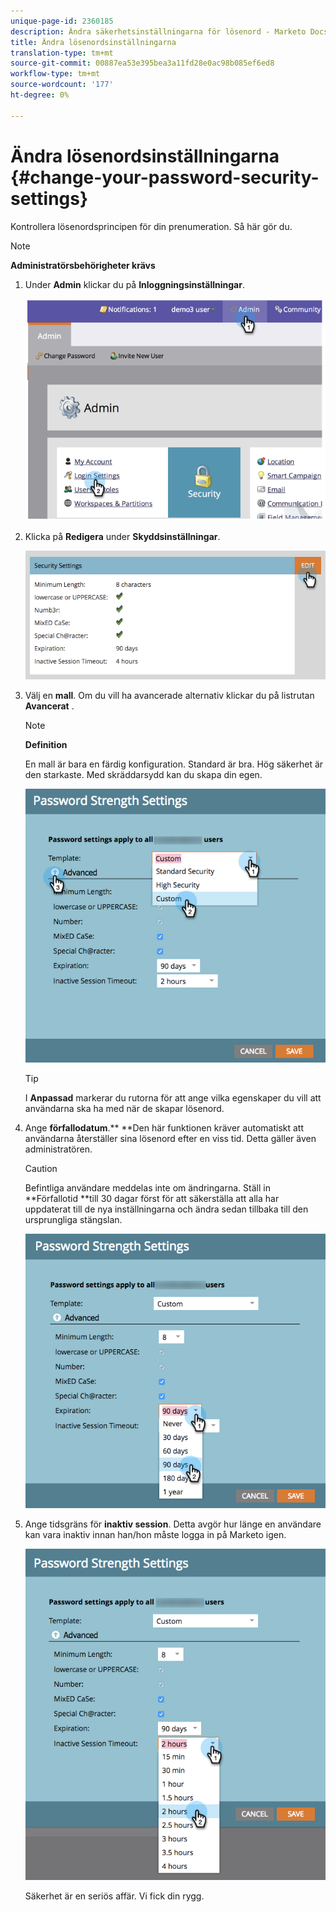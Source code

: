 ```yaml
---
unique-page-id: 2360185
description: Ändra säkerhetsinställningarna för lösenord - Marketo Docs - Produktdokumentation
title: Ändra lösenordsinställningarna
translation-type: tm+mt
source-git-commit: 00887ea53e395bea3a11fd28e0ac98b085ef6ed8
workflow-type: tm+mt
source-wordcount: '177'
ht-degree: 0%

---
```



# Ändra lösenordsinställningarna {#change-your-password-security-settings}

Kontrollera lösenordsprincipen för din prenumeration. Så här gör du.

>[!NOTE]
>
>**Administratörsbehörigheter krävs**

1. Under **Admin** klickar du på **Inloggningsinställningar**.

   ![](assets/image2014-9-16-12-3a41-3a40.png)

1. Klicka på **Redigera** under **Skyddsinställningar**.

   ![](assets/passwordsettings-hand.png)

1. Välj en **mall**. Om du vill ha avancerade alternativ klickar du på listrutan **Avancerat** .

   >[!NOTE]
   >
   >**Definition**
   >
   >
   >En mall är bara en färdig konfiguration. Standard är bra. Hög säkerhet är den starkaste. Med skräddarsydd kan du skapa din egen.

   ![](assets/passwordstrength.png)

   >[!TIP]
   >
   >I **Anpassad** markerar du rutorna för att ange vilka egenskaper du vill att användarna ska ha med när de skapar lösenord.

1. Ange **förfallodatum**.** **Den här funktionen kräver automatiskt att användarna återställer sina lösenord efter en viss tid. Detta gäller även administratören.

   >[!CAUTION]
   >
   >Befintliga användare meddelas inte om ändringarna. Ställ in **Förfallotid **till 30 dagar först för att säkerställa att alla har uppdaterat till de nya inställningarna och ändra sedan tillbaka till den ursprungliga stängslan.

   ![](assets/expiration.png)

1. Ange tidsgräns för **inaktiv session**. Detta avgör hur länge en användare kan vara inaktiv innan han/hon måste logga in på Marketo igen.

   ![](assets/inactivesession.png)

   Säkerhet är en seriös affär. Vi fick din rygg.

